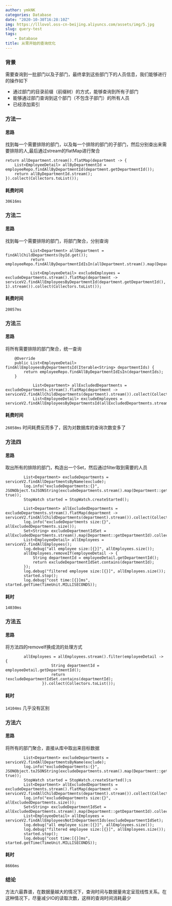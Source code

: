 ```yaml
---
author: ymkNK
categories: Database
date: "2020-10-30T16:28:10Z"
img: https://lllovol.oss-cn-beijing.aliyuncs.com/assets/img/5.jpg
slug: query-test
tags: 
    - Database
title: 从零开始的查询优化
---
```

### 背景
需要查询到一批部门以及子部门，最终拿到这些部门下的人员信息，我们能够进行的操作如下
- 通过部门的目录前缀（前缀树）的方式，能够查询到所有子部门
- 能够通过部门查询到这个部门（不包含子部门）的所有人员
- 已经添加索引

### 方法一

#### 思路
找到每一个需要排除的部门，以及每一个排除的部门的子部门，然后分别查出来需要排除的人,最后通过stream的flatMap进行聚合

    return allDepartment.stream().flatMap(department -> {
        List<EmployeeDetail> allByDepartmentId = employeeRepo.findAllByDepartmentId(department.getDepartmentId());
        return allByDepartmentId.stream();
    }).collect(Collectors.toList());

#### 耗费时间
`30616ms`



### 方法二

#### 思路
找到每一个需要排除的部门，将部门聚合，分别查询
```
           List<Department> allDepartment = findAllChildDepartments(byId.get());
           return employeeRepo.findAllByDepartmentIdIsIn(allDepartment.stream().map(Department::getDepartmentId).collect(Collectors.toList()));

           List<EmployeeDetail> excludeEmployees = excludeDepartments.stream().flatMap(department -> serviceV2.findAllEmployeesByDepartmentId(department.getDepartmentId(), 1).stream()).collect(Collectors.toList());
```

#### 耗费时间
`20057ms`


### 方法三

#### 思路
将所有需要排除的部门聚合，统一查询
```
    @Override
    public List<EmployeeDetail> findAllEmployeesByDepartmentsId(Iterable<String> departmentIds) {
        return employeeRepo.findAllByDepartmentIdIsIn(departmentIds);
    }
```
```
            List<Department> allExcludedDepartments = excludeDepartments.stream().flatMap(department -> serviceV2.findAllChildDepartments(department).stream()).collect(Collectors.toList());
            List<EmployeeDetail> excludeEmployees = serviceV2.findAllEmployeesByDepartmentsId(allExcludedDepartments.stream().map(Department::getDepartmentId).collect(Collectors.toList()));

```

#### 耗费时间
`26058ms`
时间耗费反而多了，因为对数据库的查询次数变多了

### 方法四

#### 思路
取出所有的排除的部门，构造出一个Set，然后通过filter取到需要的人员
```
        List<Department> excludeDepartments = serviceV2.findAllDepartmentsByName(exclude);
        log.info("excludeDepartments:{}", JSONObject.toJSONString(excludeDepartments.stream().map(Department::getPath).toArray(), true));
        StopWatch started = StopWatch.createStarted();

        List<Department> allExcludedDepartments = excludeDepartments.stream().flatMap(department -> serviceV2.findAllChildDepartments(department).stream()).collect(Collectors.toList());
        log.info("excludeDepartments size:{}", allExcludedDepartments.size());
        Set<String> excludeDepartmentIdSet = allExcludedDepartments.stream().map(Department::getDepartmentId).collect(Collectors.toSet());
        List<EmployeeDetail> allEmployees = serviceV2.findAllEmployees();
        log.debug("all employee size:[{}]", allEmployees.size());
        allEmployees.removeIf(employeeDetail -> {
            String departmentId = employeeDetail.getDepartmentId();
            return excludeDepartmentIdSet.contains(departmentId);
        });
        log.debug("filtered employee size:[{}]", allEmployees.size());
        started.stop();
        log.debug("cost time:[{}]ms", started.getTime(TimeUnit.MILLISECONDS));
```

#### 耗时
`14030ms`


### 方法五

#### 思路
将方法四的removeIf换成流的处理方式
```
        allEmployees = allEmployees.stream().filter(employeeDetail -> {
                    String departmentId = employeeDetail.getDepartmentId();
                    return !excludeDepartmentIdSet.contains(departmentId);
                }).collect(Collectors.toList());
```

#### 耗时
`14104ms`
几乎没有区别


### 方法六

#### 思路
将所有的部门聚合，直接从库中取出来目标数据
```
        List<Department> excludeDepartments = serviceV2.findAllDepartmentsByName(exclude);
        log.info("excludeDepartments:{}", JSONObject.toJSONString(excludeDepartments.stream().map(Department::getPath).toArray(), true));
        StopWatch started = StopWatch.createStarted();s
        List<Department> allExcludedDepartments = excludeDepartments.stream().flatMap(department -> serviceV2.findAllChildDepartments(department).stream()).collect(Collectors.toList());
        log.info("excludeDepartments size:{}", allExcludedDepartments.size());
        Set<String> excludeDepartmentIdSet = allExcludedDepartments.stream().map(Department::getDepartmentId).collect(Collectors.toSet());
        List<EmployeeDetail> allEmployees = serviceV2.findAllEmployeesNotInDepartmentIds(excludeDepartmentIdSet);
        log.debug("all employee size:[{}]", allEmployees.size());
        log.debug("filtered employee size:[{}]", allEmployees.size());
        started.stop();
        log.debug("cost time:[{}]ms", started.getTime(TimeUnit.MILLISECONDS));
```

#### 耗时
`8666ms`

### 结论
方法六最靠谱，在数据量越大的情况下，查询时间与数据量肯定呈现线性关系。在这种情况下，尽量减少IO的读取次数，这样的查询时间消耗最少


